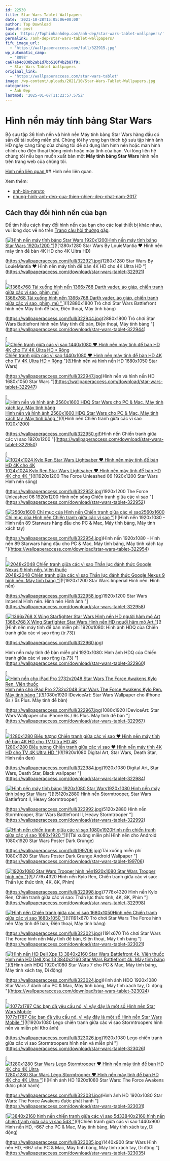 ```yaml
---
id: 22530
title: Star Wars Tablet Wallpapers
date: '2021-10-28T15:05:06+00:00'
author: Top Download
layout: post
guid: 'https://Tophinhanhdep.com/anh-dep/star-wars-tablet-wallpapers/'
permalink: /anh-dep/star-wars-tablet-wallpapers/
fifu_image_url:
  - 'https://wallpaperaccess.com/full/322915.jpg'
wp_automatic_camp:
  - '8098'
ca67ab4c030b2ab1d7bb510f4b2b87f9:
  - Star Wars Tablet Wallpapers
original_link:
  - 'https://wallpaperaccess.com/star-wars-tablet'
image: /wp-content/uploads/2021/10/Star-Wars-Tablet-Wallpapers.jpg
categories:
  - Ảnh Đẹp
lastmod: '2025-01-07T11:22:57.575Z'
---
```

# Hình nền máy tính bảng Star Wars

Bộ sưu tập 36 hình nền và hình nền Máy tính bảng Star Wars hàng đầu có sẵn để tải xuống miễn phí. Chúng tôi hy vọng bạn thích bộ sưu tập hình ảnh HD ngày càng tăng của chúng tôi để sử dụng làm hình nền hoặc màn hình chính cho điện thoại thông minh hoặc máy tính của bạn. Vui lòng liên hệ chúng tôi nếu bạn muốn xuất bản một **Máy tính bảng Star Wars** hình nền trên trang web của chúng tôi.

[Hình nền liên quan ](#related) ## Hình nền liên quan.

   
 Xem thêm:

   
- [anh-bia-naruto](https://tophinhanhdep.com/anh-naruto/anh-bia-naruto/)
- [nhung-hinh-anh-dep-cua-thien-nhien-dep-nhat-nam-2017](https://tophinhanhdep.com/anh-avatar/nhung-hinh-anh-dep-cua-thien-nhien-dep-nhat-nam-2017/)

## Cách thay đổi hình nền của bạn

Để tìm hiểu cách thay đổi hình nền của bạn cho các loại thiết bị khác nhau, vui lòng đọc về nó trên [Trang câu hỏi thường gặp](https://tophinhanhdep.com/faq/).

  
[[![Hình nền máy tính bảng Star Wars 1920x1200](https://wallpaperaccess.com/full/322915.jpg)Hình nền máy tính bảng Star Wars 1920x1200 "](https://wallpaperaccess.com/download/star-wars-tablet-322915)](![1280x1280 Star Wars By LouieMantia ❤ Hình nền máy tính để bàn 4K HD cho 4K Ultra HD)

(https://wallpaperaccess.com/full/322921.jpg)1280x1280 Star Wars By LouieMantia ❤ Hình nền máy tính để bàn 4K HD cho 4K Ultra HD "](https://wallpaperaccess.com/download/star-wars-tablet-322921)

[[![1366x768 Tải xuống hình nền 1366x768 Darth vader, áo giáp, chiến tranh giữa các vì sao, phim, mũ](https://wallpaperaccess.com/full/322939.jpg)1366x768 Tải xuống hình nền 1366x768 Darth vader, áo giáp, chiến tranh giữa các vì sao, phim, mũ " ](https://wallpaperaccess.com/download/star-wars-tablet-322939)](![2880x1800 Trò chơi Star Wars Battlefront hình nền Máy tính để bàn, Điện thoại, Máy tính bảng)

(https://wallpaperaccess.com/full/322944.jpg)2880x1800 Trò chơi Star Wars Battlefront hình nền Máy tính để bàn, Điện thoại, Máy tính bảng "](https://wallpaperaccess.com/download/star-wars-tablet-322944)

[[![Chiến tranh giữa các vì sao 1440x1080 ❤ Hình nền máy tính để bàn HD 4K cho TV 4K Ultra HD • Rộng](https://wallpaperaccess.com/full/322945.jpg)Chiến tranh giữa các vì sao 1440x1080 ❤ Hình nền máy tính để bàn HD 4K cho TV 4K Ultra HD • Rộng "](https://wallpaperaccess.com/download/star-wars-tablet-322945)](![Hình nền và hình nền HD 1680x1050 Star Wars)

(https://wallpaperaccess.com/full/322947.jpg)Hình nền và hình nền HD 1680x1050 Star Wars "](https://wallpaperaccess.com/download/star-wars-tablet-322947)

[[![Hình nền và hình ảnh 2560x1600 HDQ Star Wars cho PC & Mac, Máy tính xách tay, Máy tính bảng](https://wallpaperaccess.com/full/322948.jpg)Hình nền và hình ảnh 2560x1600 HDQ Star Wars cho PC &amp; Mac, Máy tính xách tay, Máy tính bảng "](https://wallpaperaccess.com/download/star-wars-tablet-322948)](![Hình nền Chiến tranh giữa các vì sao 1920x1200)

(https://wallpaperaccess.com/full/322950.gif)Hình nền Chiến tranh giữa các vì sao 1920x1200 "](https://wallpaperaccess.com/download/star-wars-tablet-322950)

[[![1024x1024 Kylo Ren Star Wars Lightsaber ❤ Hình nền máy tính để bàn HD 4K cho 4K](https://wallpaperaccess.com/full/322951.jpg)1024x1024 Kylo Ren Star Wars Lightsaber ❤ Hình nền máy tính để bàn HD 4K cho 4K "](https://wallpaperaccess.com/download/star-wars-tablet-322951)](![1920x1200 The Force Unleashed 06 1920x1200 Star Wars Hình nền sống)

(https://wallpaperaccess.com/full/322952.jpg)1920x1200 The Force Unleashed 06 1920x1200 Hình nền sống Chiến tranh giữa các vì sao "](https://wallpaperaccess.com/download/star-wars-tablet-322952)

[[![2560x1600 Chỉ mục của Hình nền Chiến tranh giữa các vì sao](https://wallpaperaccess.com/full/322953.jpg)2560x1600 Chỉ mục của Hình nền Chiến tranh giữa các vì sao "](https://wallpaperaccess.com/download/star-wars-tablet-322953)](![Hình nền 1920x1080 - Hình nền 89 Starwars hàng đầu cho PC & Mac, Máy tính bảng, Máy tính xách tay)

(https://wallpaperaccess.com/full/322954.jpg)Hình nền 1920x1080 - Hình nền 89 Starwars hàng đầu cho PC &amp; Mac, Máy tính bảng, Máy tính xách tay "](https://wallpaperaccess.com/download/star-wars-tablet-322954)

[[![2048x2048 Chiến tranh giữa các vì sao Thần lực đánh thức Google Nexus 9 hình nền.  Viên thuốc](https://wallpaperaccess.com/full/322957.jpg)2048x2048 Chiến tranh giữa các vì sao Thần lực đánh thức Google Nexus 9 hình nền. Máy tính bảng "](https://wallpaperaccess.com/download/star-wars-tablet-322957)](![1920x1200 Star Wars Imperial Hình nền.  Hình nền)

(https://wallpaperaccess.com/full/322958.jpg)1920x1200 Star Wars Imperial Hình nền. Hình nền Hình ảnh "](https://wallpaperaccess.com/download/star-wars-tablet-322958)

[[![1366x768 X Wing Starfighter Star Wars Hình nền HD người hâm mộ Art](https://wallpaperaccess.com/full/322959.jpg)1366x768 X Wing Starfighter Star Wars Hình nền HD người hâm mộ Art "](https://wallpaperaccess.com/download/star-wars-tablet-322959)](![Hình nền máy tính để bàn miễn phí 1920x1080: Hình ảnh HDQ của Chiến tranh giữa các vì sao rộng (tr.73))

(https://wallpaperaccess.com/full/322960.jpg)

Hình nền máy tính để bàn miễn phí 1920x1080: Hình ảnh HDQ của Chiến tranh giữa các vì sao rộng (p.73) "](https://wallpaperaccess.com/download/star-wars-tablet-322960)

[[![Hình nền cho iPad Pro 2732x2048 Star Wars The Force Awakens Kylo Ren.  Viên thuốc](https://wallpaperaccess.com/full/322962.jpg)Hình nền cho iPad Pro 2732x2048 Star Wars The Force Awakens Kylo Ren. Máy tính bảng "](https://wallpaperaccess.com/download/star-wars-tablet-322962)](![1080x1920 IDeviceArt: Star Wars Wallpaper cho iPhone 6s / 6s Plus.  Máy tính để bàn)

(https://wallpaperaccess.com/full/322967.jpg)1080x1920 IDeviceArt: Star Wars Wallpaper cho iPhone 6s / 6s Plus. Máy tính để bàn "](https://wallpaperaccess.com/download/star-wars-tablet-322967)

[[![1280x1280 Biểu tượng Chiến tranh giữa các vì sao ❤ Hình nền máy tính để bàn 4K HD cho TV Ultra HD 4K](https://wallpaperaccess.com/full/322979.jpg)1280x1280 Biểu tượng Chiến tranh giữa các vì sao ❤ Hình nền máy tính 4K HD cho TV 4K Ultra HD "](https://wallpaperaccess.com/download/star-wars-tablet-322979)](![1920x1080 Digital Art, Star Wars, Death Star, Hình nền đen)

(https://wallpaperaccess.com/full/322984.jpg)1920x1080 Digital Art, Star Wars, Death Star, Black wallpaper "](https://wallpaperaccess.com/download/star-wars-tablet-322984)

[[![Hình nền máy tính bảng 1920x1080 Star Wars](https://wallpaperaccess.com/full/322987.jpg)1920x1080 Hình nền máy tính bảng Star Wars "](https://wallpaperaccess.com/download/star-wars-tablet-322987)](![5120x2880 Hình nền Stormtrooper, Star Wars Battlefront II, Heavy Stormtrooper)

(https://wallpaperaccess.com/full/322992.jpg)5120x2880 Hình nền Stormtrooper, Star Wars Battlefront II, Heavy Stormtrooper "](https://wallpaperaccess.com/download/star-wars-tablet-322992)

[[![Hình nền chiến tranh giữa các vì sao 1080x1920](https://wallpaperaccess.com/full/320836.jpg)Hình nền chiến tranh giữa các vì sao 1080x1920 "](https://wallpaperaccess.com/download/star-wars-tablet-320836)](![Tải xuống miễn phí Hình nền cho Android 1080x1920 Star Wars Poster Dark Grunge)

(https://wallpaperaccess.com/full/199706.jpg)Tải xuống miễn phí 1080x1920 Star Wars Poster Dark Grunge Android Wallpaper "](https://wallpaperaccess.com/download/star-wars-tablet-199706)

[[![1920x1080 Star Wars Trooper hình nền](https://wallpaperaccess.com/full/322996.jpg)1920x1080 Star Wars Trooper hình nền "](https://wallpaperaccess.com/download/star-wars-tablet-322996)](![7776x4320 Hình nền Kylo Ren, Chiến tranh giữa các vì sao: Thần lực thức tỉnh, 4K, 8K, Phim)

(https://wallpaperaccess.com/full/322998.jpg)7776x4320 Hình nền Kylo Ren, Chiến tranh giữa các vì sao: Thần lực thức tỉnh, 4K, 8K, Phim "](https://wallpaperaccess.com/download/star-wars-tablet-322998)

[[![Hình nền Chiến tranh giữa các vì sao 1680x1050](https://wallpaperaccess.com/full/323018.jpg)Hình nền Chiến tranh giữa các vì sao 1680x1050 "](https://wallpaperaccess.com/download/star-wars-tablet-323018)](![1191x670 Trò chơi Star Wars The Force hình nền Máy tính để bàn, Điện thoại, Máy tính bảng)

(https://wallpaperaccess.com/full/323021.jpg)1191x670 Trò chơi Star Wars The Force hình nền Máy tính để bàn, Điện thoại, Máy tính bảng "](https://wallpaperaccess.com/download/star-wars-tablet-323021)

[[![Hình nền HD Dell Xps 13 3840x2160 Star Wars Battlefront 4k.  Viên thuốc](https://wallpaperaccess.com/full/289804.jpg)Hình nền HD Dell Xps 13 3840x2160 Star Wars Battlefront 4k. Máy tính bảng "](https://wallpaperaccess.com/download/star-wars-tablet-289804)](![Hình ảnh HDQ 1920x1080 Star Wars 7 cho PC & Mac, Máy tính bảng, Máy tính xách tay, Di động)

(https://wallpaperaccess.com/full/323024.jpg)Hình ảnh HDQ 1920x1080 Star Wars 7 dành cho PC &amp; Mac, Máy tính bảng, Máy tính xách tay, Di động "](https://wallpaperaccess.com/download/star-wars-tablet-323024)

[[![1077x1787 Các bạn đã yêu cầu nó, vì vậy đây là một số Hình nền Star Wars Mobile](https://wallpaperaccess.com/full/320870.jpg)1077x1787 Các bạn đã yêu cầu nó, vì vậy đây là một số Hình nền Star Wars Mobile "](https://wallpaperaccess.com/download/star-wars-tablet-320870)](![1920x1080 Lego chiến tranh giữa các vì sao Stormtroopers hình nền và miễn phí Kho ảnh)

(https://wallpaperaccess.com/full/323026.jpg)1920x1080 Lego chiến tranh giữa các vì sao Stormtroopers hình nền và miễn phí "](https://wallpaperaccess.com/download/star-wars-tablet-323026)

[[![1280x1280 Star Wars Lego Stormtrooper ❤ Hình nền máy tính để bàn HD 4K cho 4K Ultra](https://wallpaperaccess.com/full/323030.jpg)1280x1280 Star Wars Lego Stormtrooper ❤ Hình nền máy tính để bàn HD 4K cho 4K Ultra "](https://wallpaperaccess.com/download/star-wars-tablet-323030)](![Hình ảnh HD 1920x1080 Star Wars: The Force Awakens được phát hành)

(https://wallpaperaccess.com/full/323031.jpg)Hình ảnh HD 1920x1080 Star Wars: The Force Awakens được phát hành "](https://wallpaperaccess.com/download/star-wars-tablet-323031)

[[![3840x2160 hình nền chiến tranh giữa các vì sao 5d3](https://wallpaperaccess.com/full/11829.jpg)3840x2160 hình nền chiến tranh giữa các vì sao 5d3 "](https://wallpaperaccess.com/download/star-wars-tablet-11829)](![Chiến tranh giữa các vì sao 1440x900 Hình nền HD, -667 cho PC & Mac, Máy tính bảng, Máy tính xách tay, Di động)

(https://wallpaperaccess.com/full/323035.jpg)1440x900 Star Wars Hình nền HD, -667 cho PC &amp; Mac, Máy tính bảng, Máy tính xách tay, Di động "](https://wallpaperaccess.com/download/star-wars-tablet-323035)
